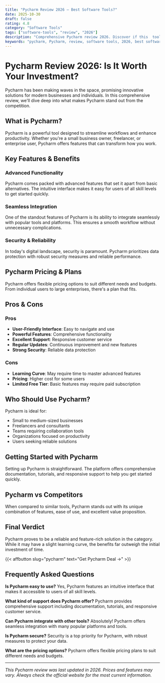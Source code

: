 ```yaml
---
title: "Pycharm Review 2026 – Best Software Tools?"
date: 2025-10-30
draft: false
rating: 4.8
category: "Software Tools"
tags: ["software-tools", "review", "2026"]
description: "Comprehensive Pycharm review 2026. Discover if this  tool is the best choice for your needs."
keywords: "pycharm, Pycharm, review, software tools, 2026, best software tools"
---
```


# Pycharm Review 2026: Is It Worth Your Investment?

Pycharm has been making waves in the  space, promising innovative solutions for modern businesses and individuals. In this comprehensive review, we'll dive deep into what makes Pycharm stand out from the competition.

## What is Pycharm?

Pycharm is a powerful  tool designed to streamline workflows and enhance productivity. Whether you're a small business owner, freelancer, or enterprise user, Pycharm offers features that can transform how you work.

## Key Features & Benefits

### Advanced Functionality
Pycharm comes packed with advanced features that set it apart from basic alternatives. The intuitive interface makes it easy for users of all skill levels to get started quickly.

### Seamless Integration
One of the standout features of Pycharm is its ability to integrate seamlessly with popular tools and platforms. This ensures a smooth workflow without unnecessary complications.

### Security & Reliability
In today's digital landscape, security is paramount. Pycharm prioritizes data protection with robust security measures and reliable performance.

## Pycharm Pricing & Plans

Pycharm offers flexible pricing options to suit different needs and budgets. From individual users to large enterprises, there's a plan that fits.

## Pros & Cons

### Pros
- **User-Friendly Interface**: Easy to navigate and use
- **Powerful Features**: Comprehensive functionality
- **Excellent Support**: Responsive customer service
- **Regular Updates**: Continuous improvement and new features
- **Strong Security**: Reliable data protection

### Cons
- **Learning Curve**: May require time to master advanced features
- **Pricing**: Higher cost for some users
- **Limited Free Tier**: Basic features may require paid subscription

## Who Should Use Pycharm?

Pycharm is ideal for:
- Small to medium-sized businesses
- Freelancers and consultants
- Teams requiring collaboration tools
- Organizations focused on productivity
- Users seeking reliable  solutions

## Getting Started with Pycharm

Setting up Pycharm is straightforward. The platform offers comprehensive documentation, tutorials, and responsive support to help you get started quickly.

## Pycharm vs Competitors

When compared to similar tools, Pycharm stands out with its unique combination of features, ease of use, and excellent value proposition.

## Final Verdict

Pycharm proves to be a reliable and feature-rich solution in the  category. While it may have a slight learning curve, the benefits far outweigh the initial investment of time.

{{< affbutton slug="pycharm" text="Get Pycharm Deal →" >}}

## Frequently Asked Questions

**Is Pycharm easy to use?**
Yes, Pycharm features an intuitive interface that makes it accessible to users of all skill levels.

**What kind of support does Pycharm offer?**
Pycharm provides comprehensive support including documentation, tutorials, and responsive customer service.

**Can Pycharm integrate with other tools?**
Absolutely! Pycharm offers seamless integration with many popular platforms and tools.

**Is Pycharm secure?**
Security is a top priority for Pycharm, with robust measures to protect your data.

**What are the pricing options?**
Pycharm offers flexible pricing plans to suit different needs and budgets.

---

*This Pycharm review was last updated in 2026. Prices and features may vary. Always check the official website for the most current information.*

